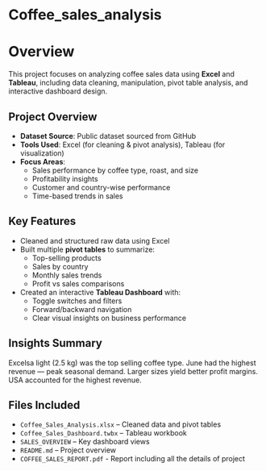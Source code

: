 # Coffee_sales_analysis
# Overview
This project focuses on analyzing coffee sales data using **Excel** and **Tableau**, including data cleaning, manipulation, pivot table analysis, and interactive dashboard design.

##  Project Overview

- **Dataset Source**: Public dataset sourced from GitHub 
- **Tools Used**: Excel (for cleaning & pivot analysis), Tableau (for visualization)
- **Focus Areas**:
  - Sales performance by coffee type, roast, and size
  - Profitability insights
  - Customer and country-wise performance
  - Time-based trends in sales

## Key Features

- Cleaned and structured raw data using Excel
- Built multiple **pivot tables** to summarize:
  - Top-selling products
  - Sales by country
  - Monthly sales trends
  - Profit vs sales comparisons
- Created an interactive **Tableau Dashboard** with:
  - Toggle switches and filters
  - Forward/backward navigation
  - Clear visual insights on business performance

##  Insights Summary
Excelsa light (2.5 kg) was the top selling coffee type.
June had the highest revenue — peak seasonal demand.
Larger sizes yield better profit margins.
USA accounted for the highest revenue.

##  Files Included

- `Coffee_Sales_Analysis.xlsx` – Cleaned data and pivot tables
- `Coffee_Sales_Dashboard.twbx` – Tableau workbook
- `SALES_OVERVIEW` – Key dashboard views
- `README.md` – Project overview
- `COFFEE_SALES_REPORT.pdf` - Report including all the details of project
  

